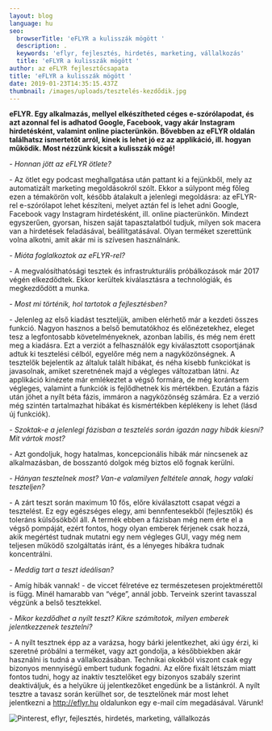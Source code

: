 ```yaml
---
layout: blog
language: hu
seo:
  browserTitle: 'eFLYR a kulisszák mögött '
  description: .
  keywords: 'eflyr, fejlesztés, hirdetés, marketing, vállalkozás'
  title: 'eFLYR a kulisszák mögött '
author: az eFLYR fejlesztőcsapata
title: 'eFLYR a kulisszák mögött '
date: 2019-01-23T14:35:15.437Z
thumbnail: /images/uploads/tesztelés-kezdődik.jpg
---
```

**eFLYR. Egy alkalmazás, mellyel elkészítheted céges e-szórólapodat, és azt azonnal fel is adhatod Google, Facebook, vagy akár Instagram hirdetésként, valamint online piacterünkön. Bővebben az eFLYR oldalán találhatsz ismertetőt arról, kinek is lehet jó ez az applikáció, ill. hogyan működik. Most nézzünk kicsit a kulisszák mögé!**

_\- Honnan jött az eFLYR ötlete?_

\- Az ötlet egy podcast meghallgatása után pattant ki a fejünkből, mely az automatizált marketing megoldásokról szólt. Ekkor a súlypont még főleg ezen a témakörön volt, később átalakult a jelenlegi megoldásra: az eFLYR-rel e-szórólapot lehet készíteni, melyet aztán fel is lehet adni Google, Facebook vagy Instagram hirdetésként, ill. online piacterünkön. Mindezt egyszerűen, gyorsan, hiszen saját tapasztalatból tudjuk, milyen sok macera van a hirdetések feladásával, beállítgatásával. Olyan terméket szerettünk volna alkotni, amit akár mi is szívesen használnánk.

_\- Mióta foglalkoztok az eFLYR-rel?_

\- A megvalósíthatósági tesztek és infrastrukturális próbálkozások már 2017 végén elkezdődtek. Ekkor kerültek kiválasztásra a technológiák, és megkezdődött a munka.

_\- Most mi történik, hol tartotok a fejlesztésben?_

\- Jelenleg az első kiadást teszteljük, amiben elérhető már a kezdeti összes funkció. Nagyon hasznos a belső bemutatókhoz és előnézetekhez, eleget tesz a legfontosabb követelményeknek, azonban labilis, és még nem érett meg a kiadásra. Ezt a verziót a felhasználók egy kiválasztott csoportjának adtuk ki tesztelési célból, egyelőre még nem a nagyközönségnek. A tesztelők bejelentik az általuk talált hibákat, és néha kisebb funkciókat is javasolnak, amiket szeretnének majd a végleges változatban látni. Az applikáció kinézete már emlékeztet a végső formára, de még korántsem végleges, valamint a funkciók is fejlődhetnek kis mértékben. Ezután a fázis után jöhet a nyílt béta fázis, immáron a nagyközönség számára. Ez a verzió még szintén tartalmazhat hibákat és kismértékben képlékeny is lehet (lásd új funkciók).

_\- Szoktak-e a jelenlegi fázisban a tesztelés során igazán nagy hibák kiesni? Mit vártok most?_

\- Azt gondoljuk, hogy hatalmas, koncepcionális hibák már nincsenek az alkalmazásban, de bosszantó dolgok még biztos elő fognak kerülni.

_\- Hányan tesztelnek most? Van-e valamilyen feltétele annak, hogy valaki teszteljen?_

\- A zárt teszt során maximum 10 fős, előre kiválasztott csapat végzi a tesztelést. Ez egy egészséges elegy, ami bennfentesekből (fejlesztők) és toleráns külsősökből áll. A termék ebben a fázisban még nem érte el a végső pompáját, ezért fontos, hogy olyan emberek férjenek csak hozzá, akik megértést tudnak mutatni egy nem végleges GUI, vagy még nem teljesen működő szolgáltatás iránt, és a lényeges hibákra tudnak koncentrálni.

_\- Meddig tart a teszt ideálisan?_

\- Amíg hibák vannak! - de viccet félretéve ez természetesen projektmérettől is függ. Minél hamarabb van “vége”, annál jobb. Terveink szerint tavasszal végzünk a belső tesztekkel.

_\- Mikor kezdődhet a nyílt teszt? Kikre számítotok, milyen emberek jelentkezzenek tesztelni?_

\- A nyílt tesztnek épp az a varázsa, hogy bárki jelentkezhet, aki úgy érzi, ki szeretné próbálni a terméket, vagy azt gondolja, a későbbiekben akár használni is tudná a vállalkozásában. Technikai okokból viszont csak egy bizonyos mennyiségű embert tudunk fogadni. Az előre fixált létszám miatt fontos tudni, hogy az inaktív tesztelőket egy bizonyos szabály szerint deaktiváljuk, és a helyükre új jelentkezőket engedünk be a listánkról. A nyílt tesztre a tavasz során kerülhet sor, de tesztelőnek már most lehet jelentkezni a <http://eflyr.hu> oldalunkon egy e-mail cím megadásával. Várunk!

![Pinterest, eflyr, fejlesztés, hirdetés, marketing, vállalkozás](/images/uploads/4_eflyr.jpg "Pinterest, eflyr, fejlesztés, hirdetés, marketing, vállalkozás")
